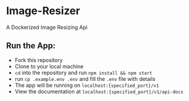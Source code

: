 # Image-Resizer

A Dockerized Image Resizing Api

## Run the App:

- Fork this repository
- Clone to your local machine
- `cd` into the repository and run `npm install && npm start`
- run `cp .example.env .env` and fill the `.env` file with details
- The app will be running on `localhost:{specified_port}/v1`
- View the documentation at `localhost:{specified_port}/v1/api-docs`
